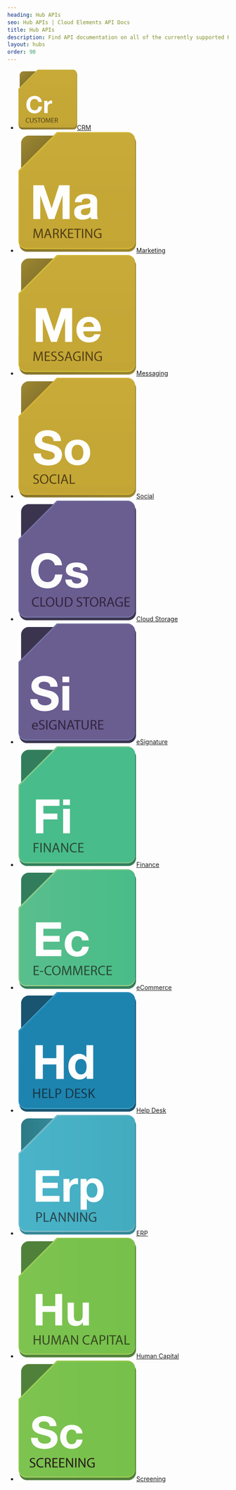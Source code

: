 ```yaml
---
heading: Hub APIs
seo: Hub APIs | Cloud Elements API Docs
title: Hub APIs
description: Find API documentation on all of the currently supported Hub APIs.
layout: hubs
order: 90
---
```


* [![CRM APIs](/assets/img/hub-icons/crm.png)CRM](/docs/hubs/crm/index.html)
* [![Marketing APIs](/assets/img/hub-icons/marketing.png)Marketing](/docs/hubs/marketing/index.html)
* [![Messaging APIs](/assets/img/hub-icons/messaging.png)Messaging](/docs/hubs/messaging/index.html)
* [![Social APIs](/assets/img/hub-icons/social.png)Social](/docs/hubs/social/index.html)
* [![Cloud Storage APIs](/assets/img/hub-icons/cloudstorage.png)Cloud Storage](/docs/hubs/cloud-storage/index.html)
* [![eSignature APIs](/assets/img/hub-icons/esignature.png)eSignature](/docs/hubs/esignature/index.html)
* [![Finance APIs](/assets/img/hub-icons/finance.png)Finance](/docs/hubs/finance/index.html)
* [![eCommerce Management](/assets/img/hub-icons/ecommerce.png)eCommerce](/docs/hubs/ecommerce/index.html)
* [![Help Desk](/assets/img/hub-icons/helpdesk.png)Help Desk](/docs/hubs/helpdesk/index.html)
* [![ERP](/assets/img/hub-icons/erp.png)ERP](/docs/hubs/erp/index.html)
* [![Human Capital](/assets/img/hub-icons/humancapital.png)Human Capital](/docs/hubs/human-capital/index.html)
* [![Screening](/assets/img/hub-icons/screening.png)Screening](/docs/hubs/screening/index.html)
